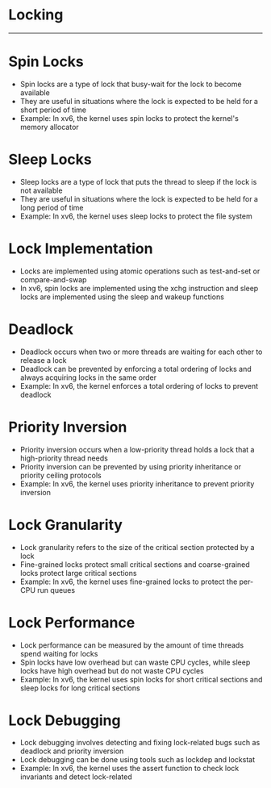 # Locking

---

# Spin Locks
- Spin locks are a type of lock that busy-wait for the lock to become available
- They are useful in situations where the lock is expected to be held for a short period of time
- Example: In xv6, the kernel uses spin locks to protect the kernel's memory allocator

# Sleep Locks
- Sleep locks are a type of lock that puts the thread to sleep if the lock is not available
- They are useful in situations where the lock is expected to be held for a long period of time
- Example: In xv6, the kernel uses sleep locks to protect the file system

# Lock Implementation
- Locks are implemented using atomic operations such as test-and-set or compare-and-swap
- In xv6, spin locks are implemented using the xchg instruction and sleep locks are implemented using the sleep and wakeup functions

# Deadlock
- Deadlock occurs when two or more threads are waiting for each other to release a lock
- Deadlock can be prevented by enforcing a total ordering of locks and always acquiring locks in the same order
- Example: In xv6, the kernel enforces a total ordering of locks to prevent deadlock

# Priority Inversion
- Priority inversion occurs when a low-priority thread holds a lock that a high-priority thread needs
- Priority inversion can be prevented by using priority inheritance or priority ceiling protocols
- Example: In xv6, the kernel uses priority inheritance to prevent priority inversion

# Lock Granularity
- Lock granularity refers to the size of the critical section protected by a lock
- Fine-grained locks protect small critical sections and coarse-grained locks protect large critical sections
- Example: In xv6, the kernel uses fine-grained locks to protect the per-CPU run queues

# Lock Performance
- Lock performance can be measured by the amount of time threads spend waiting for locks
- Spin locks have low overhead but can waste CPU cycles, while sleep locks have high overhead but do not waste CPU cycles
- Example: In xv6, the kernel uses spin locks for short critical sections and sleep locks for long critical sections

# Lock Debugging
- Lock debugging involves detecting and fixing lock-related bugs such as deadlock and priority inversion
- Lock debugging can be done using tools such as lockdep and lockstat
- Example: In xv6, the kernel uses the assert function to check lock invariants and detect lock-related